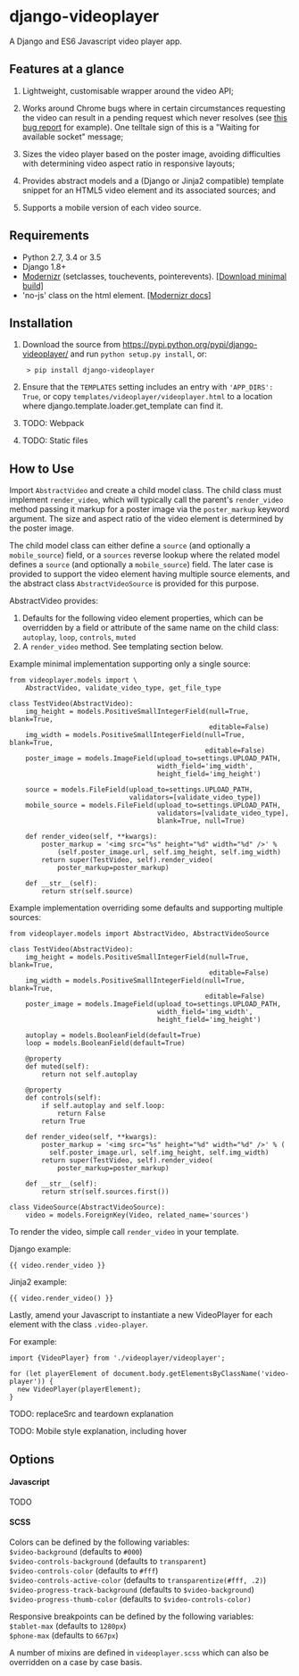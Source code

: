 # django-videoplayer

A Django and ES6 Javascript video player app.

## Features at a glance

1. Lightweight, customisable wrapper around the video API;

2. Works around Chrome bugs where in certain circumstances requesting the video
can result in a pending request which never resolves (see [this bug
report](https://bugs.chromium.org/p/chromium/issues/detail?id=234779)
for example). One telltale sign of this is a "Waiting for available socket"
message;

3. Sizes the video player based on the poster image, avoiding difficulties with
determining video aspect ratio in responsive layouts;

4. Provides abstract models and a (Django or Jinja2 compatible) template
snippet for an HTML5 video element and its associated sources; and

5. Supports a mobile version of each video source.

## Requirements

- Python 2.7, 3.4 or 3.5
- Django 1.8+
- [Modernizr](https://modernizr.com/) (setclasses, touchevents, pointerevents).
  [[Download minimal build]](https://modernizr.com/download?csspointerevents-touchevents-setclasses)
- 'no-js' class on the html element. [[Modernizr docs]](https://modernizr.com/docs#no-js)


## Installation

1. Download the source from https://pypi.python.org/pypi/django-videoplayer/
   and run `python setup.py install`, or:

        > pip install django-videoplayer

2. Ensure that the `TEMPLATES` setting includes an entry with
`'APP_DIRS': True`, or copy `templates/videoplayer/videoplayer.html` to a
location where django.template.loader.get_template can find it.

3. TODO: Webpack

4. TODO: Static files


## How to Use

Import `AbstractVideo` and create a child model class. The child class must
implement `render_video`, which will typically call the parent's `render_video`
method passing it markup for a poster image via the `poster_markup` keyword
argument. The size and aspect ratio of the video element is determined by the
poster image.

The child model class can either define a `source` (and optionally a
`mobile_source`) field, or a `sources` reverse lookup where the related model defines a `source` (and optionally a `mobile_source`) field. The later case
is provided to support the video element having multiple source elements, and
the abstract class `AbstractVideoSource` is provided for this purpose.

AbstractVideo provides:
1. Defaults for the following video element properties, which can be
overridden by a field or attribute of the same name on the child class:
`autoplay`, `loop`, `controls`, `muted`
2. A `render_video` method. See templating section below.

Example minimal implementation supporting only a single source:

```
from videoplayer.models import \
    AbstractVideo, validate_video_type, get_file_type

class TestVideo(AbstractVideo):
    img_height = models.PositiveSmallIntegerField(null=True, blank=True,
                                                  editable=False)
    img_width = models.PositiveSmallIntegerField(null=True, blank=True,
                                                 editable=False)
    poster_image = models.ImageField(upload_to=settings.UPLOAD_PATH,
                                     width_field='img_width',
                                     height_field='img_height')

    source = models.FileField(upload_to=settings.UPLOAD_PATH,
                              validators=[validate_video_type])
    mobile_source = models.FileField(upload_to=settings.UPLOAD_PATH,
                                     validators=[validate_video_type],
                                     blank=True, null=True)

    def render_video(self, **kwargs):
        poster_markup = '<img src="%s" height="%d" width="%d" />' %
            (self.poster_image.url, self.img_height, self.img_width)
        return super(TestVideo, self).render_video(
            poster_markup=poster_markup)

    def __str__(self):
        return str(self.source)
```

Example implementation overriding some defaults and supporting multiple
sources:

```
from videoplayer.models import AbstractVideo, AbstractVideoSource

class TestVideo(AbstractVideo):
    img_height = models.PositiveSmallIntegerField(null=True, blank=True,
                                                  editable=False)
    img_width = models.PositiveSmallIntegerField(null=True, blank=True,
                                                 editable=False)
    poster_image = models.ImageField(upload_to=settings.UPLOAD_PATH,
                                     width_field='img_width',
                                     height_field='img_height')

    autoplay = models.BooleanField(default=True)
    loop = models.BooleanField(default=True)

    @property
    def muted(self):
        return not self.autoplay

    @property
    def controls(self):
        if self.autoplay and self.loop:
            return False
        return True

    def render_video(self, **kwargs):
        poster_markup = '<img src="%s" height="%d" width="%d" />' % (
          self.poster_image.url, self.img_height, self.img_width)
        return super(TestVideo, self).render_video(
            poster_markup=poster_markup)

    def __str__(self):
        return str(self.sources.first())

class VideoSource(AbstractVideoSource):
    video = models.ForeignKey(Video, related_name='sources')
```

To render the video, simple call `render_video` in your template.

Django example:
```
{{ video.render_video }}
```

Jinja2 example:
```
{{ video.render_video() }}
```

Lastly, amend your Javascript to instantiate a new VideoPlayer for each element with the class `.video-player`.

For example:
```
import {VideoPlayer} from './videoplayer/videoplayer';

for (let playerElement of document.body.getElementsByClassName('video-player')) {
  new VideoPlayer(playerElement);
}
```

TODO: replaceSrc and teardown explanation

TODO: Mobile style explanation, including hover

## Options

#### Javascript

TODO

#### SCSS

Colors can be defined by the following variables:  
`$video-background` (defaults to `#000`)  
`$video-controls-background` (defaults to `transparent`)  
`$video-controls-color` (defaults to `#fff`)  
`$video-controls-active-color` (defaults to `transparentize(#fff, .2)`)  
`$video-progress-track-background` (defaults to `$video-background`)  
`$video-progress-thumb-color` (defaults to `$video-controls-color)`  

Responsive breakpoints can be defined by the following variables:  
`$tablet-max` (defaults to `1280px`)  
`$phone-max` (defaults to `667px`)

A number of mixins are defined in `videoplayer.scss` which can also be
overridden on a case by case basis.
